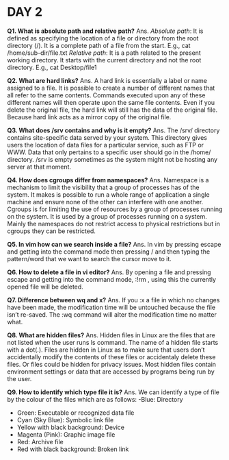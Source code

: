  # DAY 2 

**Q1. What is absolute path and relative path?**
Ans. 
*Absolute path*: It is defined as specifying the location of a file or directory from the root directory (/).   It is a complete path of a file from the start. E.g., cat /home/sub-dir/file.txt
*Relative path*: It is a path related to the present working directory. It starts with the current directory and not the root directory. E.g., cat Desktop/file1 

**Q2. What are hard links?**
Ans.
A hard link is essentially a label or name assigned to a file. It is possible to create a number of different names that all refer to the same contents. Commands executed upon any of these different names will then operate upon the same file contents.  Even if you delete the original file, the hard link will still has the data of the original file. Because hard link acts as a mirror copy of the original file.

**Q3. What does /srv contains and why is it empty?**
Ans.
The /srv/ directory contains site-specific data served by your system. This directory gives users the location of data files for a particular service, such as FTP or WWW. Data that only pertains to a specific user should go in the /home/ directory. 
/srv is empty sometimes as the system might not be hosting any server at that moment. 

**Q4. How does cgroups differ from namespaces?**
Ans.
Namespace is a mechanism to limit the visibility that a group of processes has of the system. It makes is possible to run a whole range of application a single machine and ensure none of the other can interfere with one another. 
Cgroups is for limiting the use of resources by a group of processes running on the system. It is used by a group of processes running on a system. 
Mainly the namespaces do not restrict access to physical restrictions but in cgroups they can be restricted. 

**Q5. In vim how can we search inside a file?**
Ans.
In vim by pressing escape and getting into the command mode then pressing / and then typing the pattern/word that we want to search the cursor move to it. 

**Q6. How to delete a file in vi editor?**
Ans.
By opening a file and pressing escape and getting into the command mode, :!rm <filename> , using this the currently opened file will be deleted.

**Q7. Difference between wq and x?**
Ans. 
If you :x a file in which no changes have been made, the modification time will be untouched because the file isn’t re-saved. The :wq command will alter the modification time no matter what.

 **Q8. What are hidden files?**
Ans. 
Hidden files in Linux are the files that are not listed when the user runs ls command. The name of a hidden file starts with a dot(.). Files are hidden in Linux as to make sure that users don’t accidentally modify the contents of these files or accidentaly delete these files. Or files could be hidden for privacy issues. Most hidden files contain environment settings or data that are accessed by programs being run by the user.
 
**Q9. How to identify which type file it is?**
Ans.
We can identify a type of file by the colour of the files which are as follows:
-Blue: Directory
- Green: Executable or recognized data file
- Cyan  (Sky Blue): Symbolic link file
- Yellow with black background: Device
- Magenta  (Pink): Graphic image file
- Red: Archive file
- Red with black background: Broken link

